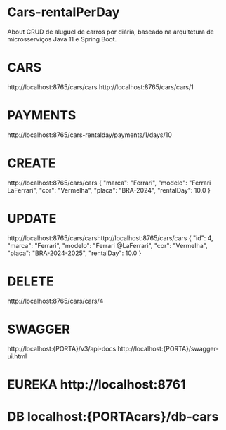 # Cars-rentalPerDay
 About CRUD de aluguel de carros por diária, baseado na arquitetura de microsserviços Java 11 e Spring Boot.
# CARS
http://localhost:8765/cars/cars
http://localhost:8765/cars/cars/1
# PAYMENTS
http://localhost:8765/cars-rentalday/payments/1/days/10

# CREATE
http://localhost:8765/cars/cars
{
    "marca": "Ferrari",
    "modelo": "Ferrari LaFerrari",
    "cor": "Vermelha",
    "placa": "BRA-2024",
    "rentalDay": 10.0
}
# UPDATE
http://localhost:8765/cars/carshttp://localhost:8765/cars/cars
{
    "id": 4,
    "marca": "Ferrari",
    "modelo": "Ferrari @LaFerrari",
    "cor": "Vermelha",
    "placa": "BRA-2024-2025",
    "rentalDay": 10.0
}
# DELETE
http://localhost:8765/cars/cars/4

# SWAGGER
http://localhost:{PORTA}/v3/api-docs
http://localhost:{PORTA}/swagger-ui.html

# EUREKA http://localhost:8761
# DB localhost:{PORTAcars}/db-cars
